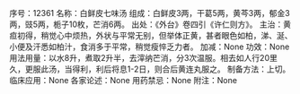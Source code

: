序号：12361
名称：白鲜皮七味汤
组成：白鲜皮3两，干葛5两，黄芩3两，郁金3两，豉5两，栀子10枚，芒消6两。
出处：《外台》卷四引《许仁则方》。
主治：黄疸初得，稍觉心中烦热，外状与平常无别，但举体正黄，甚者眼色如柏，涕、涎、小便及汗悉如柏汁，食消多于平常，稍觉瘦悴乏力者。
加减：None
功效：None
用法用量：以水8升，煮取2升半，去滓纳芒消，分3次温服。相去如人行20里久，更服此汤，当得利，利后将息1-2日，则合后黄连丸服之。
制备方法：上切。
临床应用：None
各家论述：None
用药禁忌：None
附注：None
